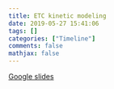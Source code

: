```yaml
---
title: ETC kinetic modeling
date: 2019-05-27 15:41:06
tags: []
categories: ["Timeline"]
comments: false
mathjax: false
---
```


[Google slides](https://docs.google.com/presentation/d/1_sNNBJDuWSkvLDGCdzgZS2Cm5q_z76ZA/edit)
